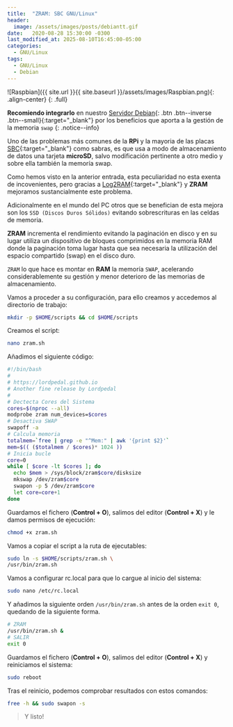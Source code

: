 ```yaml
---
title:  "ZRAM: SBC GNU/Linux"
header:
  image: /assets/images/posts/debiantt.gif
date:   2020-08-28 15:30:00 -0300
last_modified_at: 2025-08-10T16:45:00-05:00
categories:
  - GNU/Linux
tags:
  - GNU/Linux
  - Debian
---
```


![Raspbian]({{ site.url }}{{ site.baseurl }}/assets/images/Raspbian.png){: .align-center}
{: .full}

**Recomiendo integrarlo** en nuestro [Servidor Debian](https://lordpedal.github.io/categories/#servidor){: .btn .btn--inverse .btn--small}{:target="_blank"} por los beneficios que aporta a la gestión de la memoria `swap`
{: .notice--info}

Uno de las problemas más comunes de la **RPi** y la mayoria de las placas [SBC](https://es.wikipedia.org/wiki/Placa_computadora){:target="_blank"} como sabras, es que usa a modo de almacenamiento de datos una tarjeta **microSD**, salvo modificación pertinente a otro medio y sobre ella también la memoría swap.

Como hemos visto en la anterior entrada, esta peculiaridad no esta exenta de incovenientes, pero gracias a [Log2RAM](https://lordpedal.github.io/gnu/linux/log2ram-sbc-gnu/){:target="_blank"} y **ZRAM** mejoramos sustancialmente este problema.

Adicionalmente en el mundo del PC otros que se benefician de esta mejora son los `SSD (Discos Duros Sólidos)` evitando sobrescrituras en las celdas de memoria.

**ZRAM** incrementa el rendimiento evitando la paginación en disco y en su lugar utiliza un dispositivo de bloques comprimidos en la memoria RAM donde la paginación toma lugar hasta que sea necesaria la utilización del espacio compartido (swap) en el disco duro.

`ZRAM` lo que hace es montar en **RAM** la memoría `SWAP`, acelerando considerablemente su gestión y menor deterioro de las memorias de almacenamiento.

Vamos a proceder a su configuración, para ello creamos y accedemos al directorio de trabajo:

```bash
mkdir -p $HOME/scripts && cd $HOME/scripts
```

Creamos el script:

```bash
nano zram.sh
```

Añadimos el siguiente código:

```bash
#!/bin/bash
#
# https://lordpedal.github.io
# Another fine release by Lordpedal
#
# Dectecta Cores del Sistema
cores=$(nproc --all)
modprobe zram num_devices=$cores
# Desactiva SWAP
swapoff -a
# Calcula memoria
totalmem=`free | grep -e "^Mem:" | awk '{print $2}'`
mem=$(( ($totalmem / $cores)* 1024 ))
# Inicia bucle
core=0
while [ $core -lt $cores ]; do
  echo $mem > /sys/block/zram$core/disksize
  mkswap /dev/zram$core
  swapon -p 5 /dev/zram$core
  let core=core+1
done
```

Guardamos el fichero (**Control + O**), salimos del editor (**Control + X**) y le damos permisos de ejecución:

```bash
chmod +x zram.sh
```

Vamos a copiar el script a la ruta de ejecutables:

```bash
sudo ln -s $HOME/scripts/zram.sh \
/usr/bin/zram.sh
```

Vamos a configurar rc.local para que lo cargue al inicio del sistema:

```bash
sudo nano /etc/rc.local
```

Y añadimos la siguiente orden `/usr/bin/zram.sh` antes de la orden `exit 0`, quedando de la siguiente forma.

```bash
# ZRAM
/usr/bin/zram.sh &
# SALIR
exit 0
```

Guardamos el fichero (**Control + O**), salimos del editor (**Control + X**) y reiniciamos el sistema:

```bash
sudo reboot
```

Tras el reinicio, podemos comprobar resultados con estos comandos:

```bash
free -h && sudo swapon -s
```

> Y listo!

